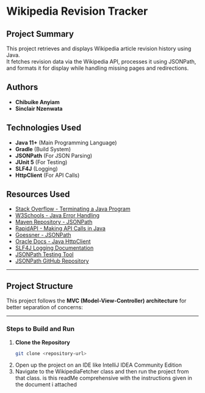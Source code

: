 # Wikipedia Revision Tracker  

## Project Summary  
This project retrieves and displays Wikipedia article revision history using Java.  
It fetches revision data via the Wikipedia API, processes it using JSONPath,  
and formats it for display while handling missing pages and redirections.  

## Authors  
- **Chibuike Anyiam**  
- **Sinclair Nzenwata**  

## Technologies Used  
- **Java 11+** (Main Programming Language)  
- **Gradle** (Build System)  
- **JSONPath** (For JSON Parsing)  
- **JUnit 5** (For Testing)  
- **SLF4J** (Logging)  
- **HttpClient** (For API Calls)  

## Resources Used  
- [Stack Overflow - Terminating a Java Program](https://stackoverflow.com/questions/22452930/terminating-a-java-program)  
- [W3Schools - Java Error Handling](https://www.w3schools.com/java/java_ref_errors.asp)  
- [Maven Repository - JSONPath](https://mvnrepository.com/artifact/com.jayway.jsonpath/json-path/2.9.0)  
- [RapidAPI - Making API Calls in Java](https://rapidapi.com/guides/make-api-call-java)  
- [Goessner - JSONPath](https://goessner.net/)  
- [Oracle Docs - Java HttpClient](https://docs.oracle.com/en/java/javase/11/docs/api/java.net.http/java/net/http/HttpClient.html)  
- [SLF4J Logging Documentation](https://www.slf4j.org/codes.html#noProviders)  
- [JSONPath Testing Tool](https://jsonpath.com/)  
- [JSONPath GitHub Repository](https://github.com/json-path/JsonPath)  

---

## **Project Structure**
This project follows the **MVC (Model-View-Controller) architecture** for better separation of concerns:  

---

### Steps to Build and Run  


1. **Clone the Repository**  
   ```sh
   git clone <repository-url>
2. Open up the project on an IDE like IntelliJ IDEA Community Edition
3. Navigate to the WikipediaFetcher class and then run the project from that class.   is this readMe comprehensive with the instructions given in the document i attached




